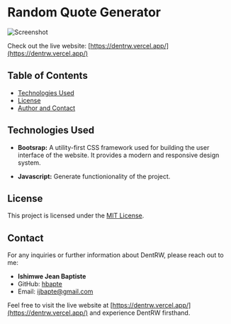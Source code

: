 # Random Quote Generator

![Screenshot](/Assets/screenshot.jpg)

Check out the live website: [https://dentrw.vercel.app/](https://dentrw.vercel.app/)

## Table of Contents

- [Technologies Used](#technologies-used)
- [License](#license)
- [Author and Contact](#contact)

## Technologies Used

- **Bootsrap:** A utility-first CSS framework used for building the user interface of the website. It provides a modern and responsive design system.

- **Javascript:** Generate functionionality of the project.

## License

This project is licensed under the [MIT License](LICENSE).

## Contact

For any inquiries or further information about DentRW, please reach out to me:

- **Ishimwe Jean Baptiste**
- GitHub: [hbapte](https://github.com/hbapte)
- Email: [ijbapte@gmail.com](mailto:ijbapte@gmail.com)

Feel free to visit the live website at [https://dentrw.vercel.app/](https://dentrw.vercel.app/) and experience DentRW firsthand.
